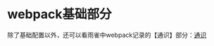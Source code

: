 # webpack基础部分
除了基础配置以外，还可以看雨雀中webpack记录的【通识】部分：[通识](https://www.yuque.com/u34657621/mwm564/xppphnp8xgr0a2v8)